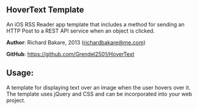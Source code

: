 HoverText Template
----------------------

An iOS RSS Reader app template that includes a method for sending an HTTP Post to a REST API service when an object is clicked. 

**Author**: Richard Bakare, 2013 (richardbakare@me.com)

**GitHub**: https://github.com/Grendel2501/HoverText

Usage:
------

A template for displaying text over an image when the user hovers over it. The template uses jQuery and CSS and can be incorporated into your web project.
